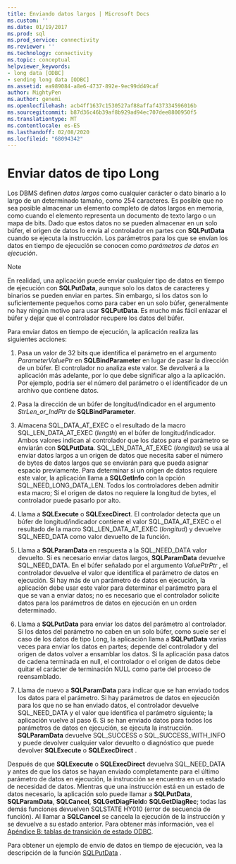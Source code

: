 ```yaml
---
title: Enviando datos largos | Microsoft Docs
ms.custom: ''
ms.date: 01/19/2017
ms.prod: sql
ms.prod_service: connectivity
ms.reviewer: ''
ms.technology: connectivity
ms.topic: conceptual
helpviewer_keywords:
- long data [ODBC]
- sending long data [ODBC]
ms.assetid: ea989084-a8e6-4737-892e-9ec99dd49caf
author: MightyPen
ms.author: genemi
ms.openlocfilehash: acb4ff1637c1530527af88affaf437334596016b
ms.sourcegitcommit: b87d36c46b39af8b929ad94ec707dee8800950f5
ms.translationtype: MT
ms.contentlocale: es-ES
ms.lasthandoff: 02/08/2020
ms.locfileid: "68094342"
---
```

# <a name="sending-long-data"></a>Enviar datos de tipo Long
Los DBMS definen *datos largos* como cualquier carácter o dato binario a lo largo de un determinado tamaño, como 254 caracteres. Es posible que no sea posible almacenar un elemento completo de datos largos en memoria, como cuando el elemento representa un documento de texto largo o un mapa de bits. Dado que estos datos no se pueden almacenar en un solo búfer, el origen de datos lo envía al controlador en partes con **SQLPutData** cuando se ejecuta la instrucción. Los parámetros para los que se envían los datos en tiempo de ejecución se conocen como *parámetros de datos en ejecución*.  
  
> [!NOTE]  
>  En realidad, una aplicación puede enviar cualquier tipo de datos en tiempo de ejecución con **SQLPutData**, aunque solo los datos de caracteres y binarios se pueden enviar en partes. Sin embargo, si los datos son lo suficientemente pequeños como para caber en un solo búfer, generalmente no hay ningún motivo para usar **SQLPutData**. Es mucho más fácil enlazar el búfer y dejar que el controlador recupere los datos del búfer.  
  
 Para enviar datos en tiempo de ejecución, la aplicación realiza las siguientes acciones:  
  
1.  Pasa un valor de 32 bits que identifica el parámetro en el argumento *ParameterValuePtr* en **SQLBindParameter** en lugar de pasar la dirección de un búfer. El controlador no analiza este valor. Se devolverá a la aplicación más adelante, por lo que debe significar algo a la aplicación. Por ejemplo, podría ser el número del parámetro o el identificador de un archivo que contiene datos.  
  
2.  Pasa la dirección de un búfer de longitud/indicador en el argumento *StrLen_or_IndPtr* de **SQLBindParameter**.  
  
3.  Almacena SQL_DATA_AT_EXEC o el resultado de la macro SQL_LEN_DATA_AT_EXEC (*length*) en el búfer de longitud/indicador. Ambos valores indican al controlador que los datos para el parámetro se enviarán con **SQLPutData**. SQL_LEN_DATA_AT_EXEC (*longitud*) se usa al enviar datos largos a un origen de datos que necesita saber el número de bytes de datos largos que se enviarán para que pueda asignar espacio previamente. Para determinar si un origen de datos requiere este valor, la aplicación llama a **SQLGetInfo** con la opción SQL_NEED_LONG_DATA_LEN. Todos los controladores deben admitir esta macro; Si el origen de datos no requiere la longitud de bytes, el controlador puede pasarlo por alto.  
  
4.  Llama a **SQLExecute** o **SQLExecDirect**. El controlador detecta que un búfer de longitud/indicador contiene el valor SQL_DATA_AT_EXEC o el resultado de la macro SQL_LEN_DATA_AT_EXEC (*longitud*) y devuelve SQL_NEED_DATA como valor devuelto de la función.  
  
5.  Llama a **SQLParamData** en respuesta a la SQL_NEED_DATA valor devuelto. Si es necesario enviar datos largos, **SQLParamData** devuelve SQL_NEED_DATA. En el búfer señalado por el argumento *ValuePtrPtr* , el controlador devuelve el valor que identifica el parámetro de datos en ejecución. Si hay más de un parámetro de datos en ejecución, la aplicación debe usar este valor para determinar el parámetro para el que se van a enviar datos; no es necesario que el controlador solicite datos para los parámetros de datos en ejecución en un orden determinado.  
  
6.  Llama a **SQLPutData** para enviar los datos del parámetro al controlador. Si los datos del parámetro no caben en un solo búfer, como suele ser el caso de los datos de tipo Long, la aplicación llama a **SQLPutData** varias veces para enviar los datos en partes; depende del controlador y del origen de datos volver a ensamblar los datos. Si la aplicación pasa datos de cadena terminada en null, el controlador o el origen de datos debe quitar el carácter de terminación NULL como parte del proceso de reensamblado.  
  
7.  Llama de nuevo a **SQLParamData** para indicar que se han enviado todos los datos para el parámetro. Si hay parámetros de datos en ejecución para los que no se han enviado datos, el controlador devuelve SQL_NEED_DATA y el valor que identifica el parámetro siguiente; la aplicación vuelve al paso 6. Si se han enviado datos para todos los parámetros de datos en ejecución, se ejecuta la instrucción. **SQLParamData** devuelve SQL_SUCCESS o SQL_SUCCESS_WITH_INFO y puede devolver cualquier valor devuelto o diagnóstico que puede devolver **SQLExecute** o **SQLExecDirect** .  
  
 Después de que **SQLExecute** o **SQLExecDirect** devuelva SQL_NEED_DATA y antes de que los datos se hayan enviado completamente para el último parámetro de datos en ejecución, la instrucción se encuentra en un estado de necesidad de datos. Mientras que una instrucción está en un estado de datos necesario, la aplicación solo puede llamar a **SQLPutData**, **SQLParamData**, **SQLCancel**, **SQLGetDiagField**o **SQLGetDiagRec**; todas las demás funciones devuelven SQLSTATE HY010 (error de secuencia de función). Al llamar a **SQLCancel** se cancela la ejecución de la instrucción y se devuelve a su estado anterior. Para obtener más información, vea el [Apéndice B: tablas de transición de estado ODBC](../../../odbc/reference/appendixes/appendix-b-odbc-state-transition-tables.md).  
  
 Para obtener un ejemplo de envío de datos en tiempo de ejecución, vea la descripción de la función [SQLPutData](../../../odbc/reference/syntax/sqlputdata-function.md) .
